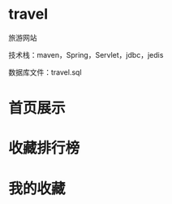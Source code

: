 # travel

旅游网站

技术栈：maven，Spring，Servlet，jdbc，jedis

数据库文件：travel.sql


# 首页展示




# 收藏排行榜



# 我的收藏




